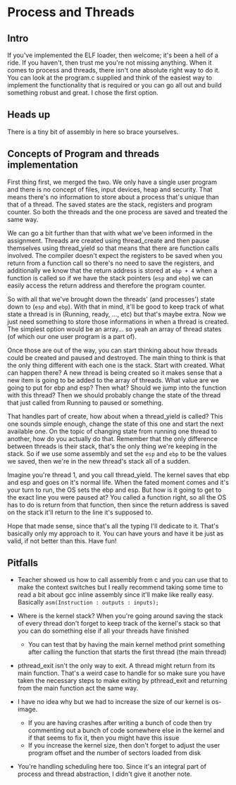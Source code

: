 # Process and Threads

## Intro
If you've implemented the ELF loader, then welcome; it's been a hell of a ride. If you haven't, then trust me you're not missing anything. When it comes to process and threads, there isn't one absolute right way to do it. You can look at the program.c supplied and think of the easiest way to implement the functionality that is required or you can go all out and build something robust and great. I chose the first option.

## Heads up
There is a tiny bit of assembly in here so brace yourselves.

## Concepts of Program and threads implementation
First thing first, we merged the two. We only have a single user program and there is no concept of files, input devices, heap and security. That means there's no information to store about a process that's unique than that of a thread. The saved states are the stack, registers and program counter. So both the threads and the one process are saved and treated the same way.    

We can go a bit further than that with what we've been informed in the assignment. Threads are created using thread_create and then pause themselves using thread_yield so that means that there are function calls involved. The compiler doesn't expect the registers to be saved when you return from a function call so there's no need to save the registers, and additionally we know that the return address is stored at `ebp + 4` when a function is called so if we have the stack pointers (`esp` and `ebp`) we can easily access the return address and therefore the program counter. 

So with all that we've brought down the threads' (and processes') state down to (`esp` and `ebp`). With that in mind, it'll be good to keep track of what state a thread is in (Running, ready, ..., etc) but that's maybe extra. Now we just need something to store those informations in when a thread is created. The simplest option would be an array... so yeah an array of thread states (of which our one user program is a part of).

Once those are out of the way, you can start thinking about how threads could be created and paused and destroyed. The main thing to think is that the only thing different with each one is the stack. Start with created. What can happen there? A new thread is being created so it makes sense that a new item is going to be added to the array of threads. What value are we going to put for ebp and esp? Then what? Should we jump into the function with this thread? Then we should probably change the state of the thread that just called from Running to paused or something.  

That handles part of create, how about when a thread_yield is called? This one sounds simple enough, change the state of this one and start the next available one. On the topic of changing state from running one thread to another, how do you actually do that. Remember that the only difference between threads is their stack, that's the only thing we're keeping in the stack. So if we use some assembly and set the `esp` and `ebp` to be the values we saved, then we're in the new thread's stack all of a sudden.

Imagine you're thread 1, and you call thread_yield. The kernel saves that ebp and esp and goes on it's normal life. When the fated moment comes and it's your turn to run, the OS sets the ebp and esp. But how is it going to get to the exact line you were paused at? You called a function right, so all the OS has to do is return from that function, then since the return address is saved on the stack it'll return to the line it's supposed to.

Hope that made sense, since that's all the typing I'll dedicate to it. That's basically only my approach to it. You can have yours and have it be just as valid, if not better than this. Have fun! 

## Pitfalls
- Teacher showed us how to call assembly from c and you can use that to make the context switches but I really recommend taking some time to read a bit about gcc inline assembly since it'll make like really easy. Basically `asm(Instruction
        : outputs
        : inputs);`
    
- Where is the kernel stack? When you're going around saving the stack of every thread don't forget to keep track of the kernel's stack so that you can do something else if all your threads have finished
    * You can test that by having the main kernel method print something after calling the function that starts the first thread (the main thread)  
- pthread_exit isn't the only way to exit. A thread might return from its main function. That's a weird case to handle for so make sure you have taken the necessary steps to make exiting by pthread_exit and returning from the main function act the same way.
- I have no idea why but we had to increase the size of our kernel is os-image. 
    * If you are having crashes after writing a bunch of code then try commenting out a bunch of code somewhere else in the kernel and if that seems to fix it, then you might have this issue
    * If you increase the kernel size, then don't forget to adjust the user program offset and the number of sectors loaded from disk
- You're handling scheduling here too. Since it's an integral part of process and thread abstraction, I didn't give it another note.